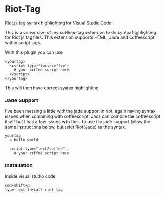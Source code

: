 # Riot-Tag

[Riot.js](http://riotjs.com/) tag syntax highlighting for [Visual Studio Code](https://code.visualstudio.com)

This is a conversion of my sublime-tag extension to do syntax highlighting 
for Riot js tag files. This extension supports HTML, Jade and Coffeescript within
script tags.

With this plugin you can use

```
<yourtag>
  <script type="test/coffee">
    # your coffee script here
  </script>
</yourtag>
```
This will then have correct syntax highlighting.


### Jade Support

I've been messing a little with the jade support in riot, again having syntax
issues when combining with coffeescript. Jade can compile the coffeescript itself
but I had a few issues with this. To use the jade support follow the same
instructions below, but selet Riot(Jade) as the syntax.

```jade
yourtag
  p hello world

  script(type="text/coffee").
    # your coffee script here

```

### Installation

Inside visual studio code
```
cmd+shift+p
type: ext install riot-tag
```